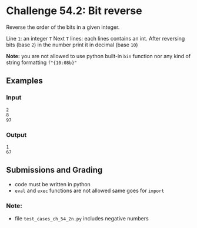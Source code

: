# Challenge 54.2: Bit reverse

Reverse the order of the bits in a given integer.

Line `1`: an integer `T`
Next `T` lines: each lines contains an int. After reversing bits (base `2`) in the number print it in decimal (base `10`)

**Note:** you are not allowed to use python built-in `bin` function nor any kind of string formatting `f"{10:08b}"`

## Examples

### Input 
```
2
8
97
```

### Output 
```
1
67
```

## Submissions and Grading 

- code must be written in python
- `eval` and `exec` functions are not allowed same goes for `import`

### Note:
- file `test_cases_ch_54_2n.py` includes negative numbers